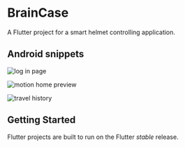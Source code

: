# BrainCase

A Flutter project for a smart helmet controlling application.

## Android snippets
![log in page](https://github.com/user-attachments/assets/69a16c2d-87e6-4a24-ac27-2fa08f6a5e10)



![motion home preview](https://photos.app.goo.gl/UQmkMRhuiNdBa19x8)



![travel history](https://github.com/user-attachments/assets/ca6ce3c0-4d43-473b-b897-ee9ab222b1c4)


## Getting Started

Flutter projects are built to run on the Flutter _stable_ release.

